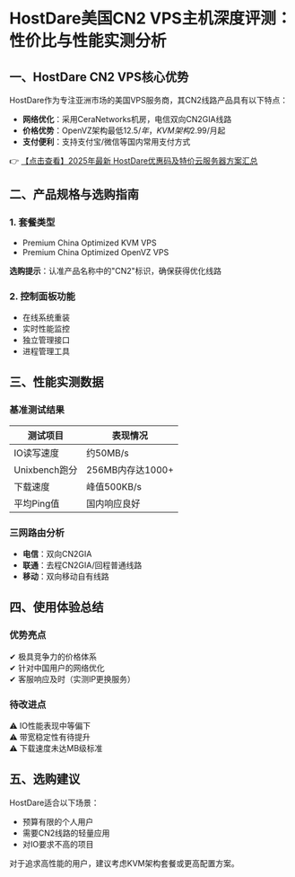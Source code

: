# HostDare美国CN2 VPS主机深度评测：性价比与性能实测分析

## 一、HostDare CN2 VPS核心优势
HostDare作为专注亚洲市场的美国VPS服务商，其CN2线路产品具有以下特点：
- **网络优化**：采用CeraNetworks机房，电信双向CN2GIA线路
- **价格优势**：OpenVZ架构最低$12.5/年，KVM架构$2.99/月起
- **支付便利**：支持支付宝/微信等国内常用支付方式

👉 [【点击查看】2025年最新 HostDare优惠码及特价云服务器方案汇总](https://bit.ly/hostdare)

## 二、产品规格与选购指南
### 1. 套餐类型
- Premium China Optimized KVM VPS
- Premium China Optimized OpenVZ VPS

**选购提示**：认准产品名称中的"CN2"标识，确保获得优化线路

### 2. 控制面板功能
- 在线系统重装
- 实时性能监控
- 独立管理接口
- 进程管理工具

## 三、性能实测数据
### 基准测试结果
| 测试项目       | 表现情况          |
|----------------|-------------------|
| IO读写速度     | 约50MB/s         |
| Unixbench跑分  | 256MB内存达1000+ |
| 下载速度       | 峰值500KB/s      |
| 平均Ping值     | 国内响应良好      |

### 三网路由分析
- **电信**：双向CN2GIA
- **联通**：去程CN2GIA/回程普通线路
- **移动**：双向移动自有线路

## 四、使用体验总结
### 优势亮点
✔ 极具竞争力的价格体系  
✔ 针对中国用户的网络优化  
✔ 客服响应及时（实测IP更换服务）

### 待改进点
⚠ IO性能表现中等偏下  
⚠ 带宽稳定性有待提升  
⚠ 下载速度未达MB级标准

## 五、选购建议
HostDare适合以下场景：
- 预算有限的个人用户
- 需要CN2线路的轻量应用
- 对IO要求不高的项目

对于追求高性能的用户，建议考虑KVM架构套餐或更高配置方案。